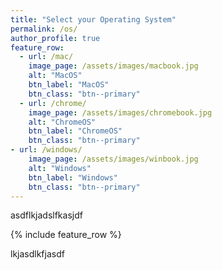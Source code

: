 ```yaml
---
title: "Select your Operating System"
permalink: /os/
author_profile: true
feature_row:
  - url: /mac/
    image_page: /assets/images/macbook.jpg
    alt: "MacOS"
    btn_label: "MacOS"
    btn_class: "btn--primary"
  - url: /chrome/
    image_page: /assets/images/chromebook.jpg
    alt: "ChromeOS"
    btn_label: "ChromeOS"
    btn_class: "btn--primary"
- url: /windows/
    image_page: /assets/images/winbook.jpg
    alt: "Windows"
    btn_label: "Windows"
    btn_class: "btn--primary"
---
```


asdflkjadslfkasjdf

{% include feature_row %} 

lkjasdlkfjasdf
